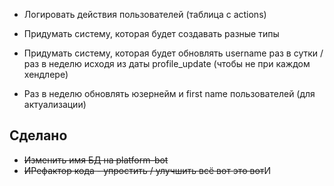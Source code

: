 * Логировать действия пользователей (таблица с actions)

* Придумать систему, которая будет создавать разные типы 
* Придумать систему, которая будет обновлять username раз в сутки / раз в неделю исходя из даты profile_update (чтобы не при каждом хендлере)  
* Раз в неделю обновлять юзернейм и first name пользователей (для актуализации)

## Сделано

* ~~Изменить имя БД на platform-bot~~
* ~~ИРефактор кода - упростить / улучшить всё вот это вот~~И